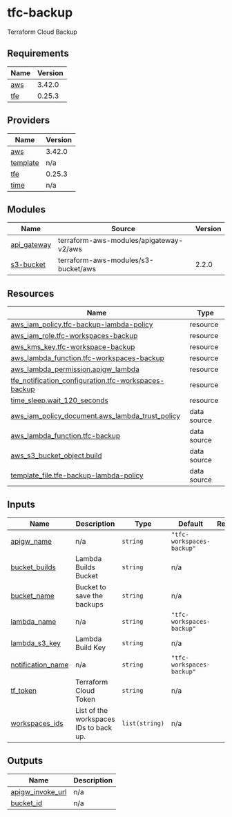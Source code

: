 # tfc-backup
Terraform Cloud Backup

<!-- BEGIN_TF_DOCS -->
## Requirements

| Name | Version |
|------|---------|
| <a name="requirement_aws"></a> [aws](#requirement\_aws) | 3.42.0 |
| <a name="requirement_tfe"></a> [tfe](#requirement\_tfe) | 0.25.3 |

## Providers

| Name | Version |
|------|---------|
| <a name="provider_aws"></a> [aws](#provider\_aws) | 3.42.0 |
| <a name="provider_template"></a> [template](#provider\_template) | n/a |
| <a name="provider_tfe"></a> [tfe](#provider\_tfe) | 0.25.3 |
| <a name="provider_time"></a> [time](#provider\_time) | n/a |

## Modules

| Name | Source | Version |
|------|--------|---------|
| <a name="module_api_gateway"></a> [api\_gateway](#module\_api\_gateway) | terraform-aws-modules/apigateway-v2/aws |  |
| <a name="module_s3-bucket"></a> [s3-bucket](#module\_s3-bucket) | terraform-aws-modules/s3-bucket/aws | 2.2.0 |

## Resources

| Name | Type |
|------|------|
| [aws_iam_policy.tfc-backup-lambda-policy](https://registry.terraform.io/providers/hashicorp/aws/3.42.0/docs/resources/iam_policy) | resource |
| [aws_iam_role.tfc-workspaces-backup](https://registry.terraform.io/providers/hashicorp/aws/3.42.0/docs/resources/iam_role) | resource |
| [aws_kms_key.tfc-workspace-backup](https://registry.terraform.io/providers/hashicorp/aws/3.42.0/docs/resources/kms_key) | resource |
| [aws_lambda_function.tfc-workspaces-backup](https://registry.terraform.io/providers/hashicorp/aws/3.42.0/docs/resources/lambda_function) | resource |
| [aws_lambda_permission.apigw_lambda](https://registry.terraform.io/providers/hashicorp/aws/3.42.0/docs/resources/lambda_permission) | resource |
| [tfe_notification_configuration.tfc-workspaces-backup](https://registry.terraform.io/providers/hashicorp/tfe/0.25.3/docs/resources/notification_configuration) | resource |
| [time_sleep.wait_120_seconds](https://registry.terraform.io/providers/hashicorp/time/latest/docs/resources/sleep) | resource |
| [aws_iam_policy_document.aws_lambda_trust_policy](https://registry.terraform.io/providers/hashicorp/aws/3.42.0/docs/data-sources/iam_policy_document) | data source |
| [aws_lambda_function.tfc-backup](https://registry.terraform.io/providers/hashicorp/aws/3.42.0/docs/data-sources/lambda_function) | data source |
| [aws_s3_bucket_object.build](https://registry.terraform.io/providers/hashicorp/aws/3.42.0/docs/data-sources/s3_bucket_object) | data source |
| [template_file.tfe-backup-lambda-policy](https://registry.terraform.io/providers/hashicorp/template/latest/docs/data-sources/file) | data source |

## Inputs

| Name | Description | Type | Default | Required |
|------|-------------|------|---------|:--------:|
| <a name="input_apigw_name"></a> [apigw\_name](#input\_apigw\_name) | n/a | `string` | `"tfc-workspaces-backup"` | no |
| <a name="input_bucket_builds"></a> [bucket\_builds](#input\_bucket\_builds) | Lambda Builds Bucket | `string` | n/a | yes |
| <a name="input_bucket_name"></a> [bucket\_name](#input\_bucket\_name) | Bucket to save the backups | `string` | n/a | yes |
| <a name="input_lambda_name"></a> [lambda\_name](#input\_lambda\_name) | n/a | `string` | `"tfc-workspaces-backup"` | no |
| <a name="input_lambda_s3_key"></a> [lambda\_s3\_key](#input\_lambda\_s3\_key) | Lambda Build Key | `string` | n/a | yes |
| <a name="input_notification_name"></a> [notification\_name](#input\_notification\_name) | n/a | `string` | `"tfc-workspaces-backup"` | no |
| <a name="input_tf_token"></a> [tf\_token](#input\_tf\_token) | Terraform Cloud Token | `string` | n/a | yes |
| <a name="input_workspaces_ids"></a> [workspaces\_ids](#input\_workspaces\_ids) | List of the workspaces IDs to back up. | `list(string)` | n/a | yes |

## Outputs

| Name | Description |
|------|-------------|
| <a name="output_apigw_invoke_url"></a> [apigw\_invoke\_url](#output\_apigw\_invoke\_url) | n/a |
| <a name="output_bucket_id"></a> [bucket\_id](#output\_bucket\_id) | n/a |
<!-- END_TF_DOCS -->
